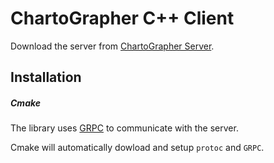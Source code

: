# ChartoGrapher C++ Client

Download the server from [ChartoGrapher Server](https://github.com/yejneshwar/Chartographer).

## Installation

##### Cmake

The library uses [GRPC](https://github.com/grpc/grpc/) to communicate with the server.

Cmake will automatically dowload and setup `protoc` and `GRPC`.
